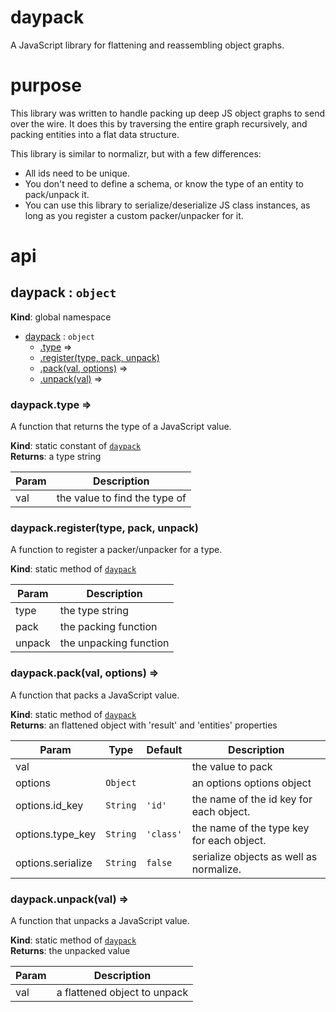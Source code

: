 # daypack
A JavaScript library for flattening and reassembling object graphs.

# purpose
This library was written to handle packing up deep JS object graphs to send over the wire.
It does this by traversing the entire graph recursively, and packing entities into a flat data structure.

This library is similar to normalizr, but with a few differences:
- All ids need to be unique.
- You don't need to define a schema, or know the type of an entity to pack/unpack it.
- You can use this library to serialize/deserialize JS class instances, as long as you register a custom packer/unpacker for it.

# api

<a name="daypack"></a>

## daypack : <code>object</code>
**Kind**: global namespace  

* [daypack](#daypack) : <code>object</code>
    * [.type](#daypack.type) ⇒
    * [.register(type, pack, unpack)](#daypack.register)
    * [.pack(val, options)](#daypack.pack) ⇒
    * [.unpack(val)](#daypack.unpack) ⇒

<a name="daypack.type"></a>

### daypack.type ⇒
A function that returns the type of a JavaScript value.

**Kind**: static constant of <code>[daypack](#daypack)</code>  
**Returns**: a type string  

| Param | Description |
| --- | --- |
| val | the value to find the type of |

<a name="daypack.register"></a>

### daypack.register(type, pack, unpack)
A function to register a packer/unpacker for a type.

**Kind**: static method of <code>[daypack](#daypack)</code>  

| Param | Description |
| --- | --- |
| type | the type string |
| pack | the packing function |
| unpack | the unpacking function |

<a name="daypack.pack"></a>

### daypack.pack(val, options) ⇒
A function that packs a JavaScript value.

**Kind**: static method of <code>[daypack](#daypack)</code>  
**Returns**: an flattened object with 'result' and 'entities' properties  

| Param | Type | Default | Description |
| --- | --- | --- | --- |
| val |  |  | the value to pack |
| options | <code>Object</code> |  | an options options object |
| options.id_key | <code>String</code> | <code>&#x27;id&#x27;</code> | the name of the id key for each object. |
| options.type_key | <code>String</code> | <code>&#x27;class&#x27;</code> | the name of the type key for each object. |
| options.serialize | <code>String</code> | <code>false</code> | serialize objects as well as normalize. |

<a name="daypack.unpack"></a>

### daypack.unpack(val) ⇒
A function that unpacks a JavaScript value.

**Kind**: static method of <code>[daypack](#daypack)</code>  
**Returns**: the unpacked value  

| Param | Description |
| --- | --- |
| val | a flattened object to unpack |


